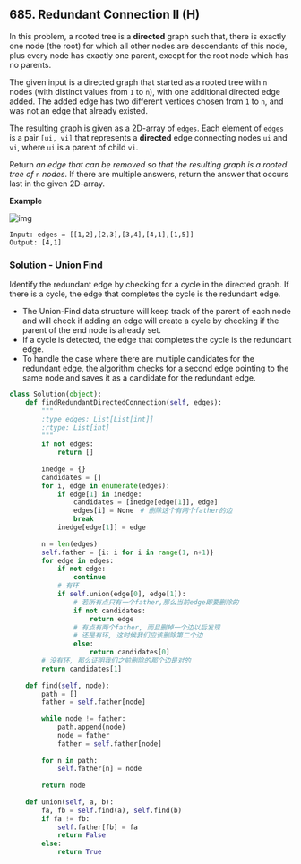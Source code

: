 ## 685. Redundant Connection II (H)

In this problem, a rooted tree is a **directed** graph such that, there is exactly one node (the root) for which all other nodes are descendants of this node, plus every node has exactly one parent, except for the root node which has no parents.

The given input is a directed graph that started as a rooted tree with `n` nodes (with distinct values from `1` to `n`), with one additional directed edge added. The added edge has two different vertices chosen from `1` to `n`, and was not an edge that already existed.

The resulting graph is given as a 2D-array of `edges`. Each element of `edges` is a pair `[ui, vi]` that represents a **directed** edge connecting nodes `ui` and `vi`, where `ui` is a parent of child `vi`.

Return *an edge that can be removed so that the resulting graph is a rooted tree of* `n` *nodes*. If there are multiple answers, return the answer that occurs last in the given 2D-array.

**Example**

![img](https://assets.leetcode.com/uploads/2020/12/20/graph2.jpg)

```
Input: edges = [[1,2],[2,3],[3,4],[4,1],[1,5]]
Output: [4,1]
```



### Solution - Union Find

Identify the redundant edge by checking for a cycle in the directed graph. If there is a cycle, the edge that completes the cycle is the redundant edge.

- The Union-Find data structure will keep track of the parent of each node and will check if adding an edge will create a cycle by checking if the parent of the end node is already set. 
- If a cycle is detected, the edge that completes the cycle is the redundant edge.
-  To handle the case where there are multiple candidates for the redundant edge, the algorithm checks for a second edge pointing to the same node and saves it as a candidate for the redundant edge.

```python
class Solution(object):
    def findRedundantDirectedConnection(self, edges):
        """
        :type edges: List[List[int]]
        :rtype: List[int]
        """
        if not edges:
            return []
        
        inedge = {}
        candidates = []
        for i, edge in enumerate(edges):
            if edge[1] in inedge:
                candidates = [inedge[edge[1]], edge]
                edges[i] = None　# 删除这个有两个father的边
                break
            inedge[edge[1]] = edge
        
        n = len(edges)
        self.father = {i: i for i in range(1, n+1)}
        for edge in edges:
            if not edge:
                continue
            # 有环
            if self.union(edge[0], edge[1]):
                # 若所有点只有一个father,那么当前edge即要删除的
                if not candidates:
                    return edge
                # 有点有两个father, 而且删掉一个边以后发现
                # 还是有环, 这时候我们应该删除第二个边
                else:
                    return candidates[0]
        # 没有环, 那么证明我们之前删除的那个边是对的
        return candidates[1]
    
    def find(self, node):
        path = []
        father = self.father[node]
        
        while node != father:
            path.append(node)
            node = father
            father = self.father[node]
        
        for n in path:
            self.father[n] = node
        
        return node
    
    def union(self, a, b):
        fa, fb = self.find(a), self.find(b)
        if fa != fb:
            self.father[fb] = fa
            return False
        else:
            return True
```

